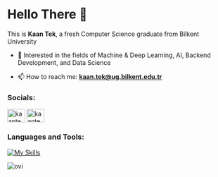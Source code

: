 <h1 align="left">Hello There 👋 </h1>

This is **Kaan Tek**, a fresh Computer Science graduate from Bilkent University

- 🔭 Interested in the fields of Machine & Deep Learning, AI, Backend Development, and Data Science

- 📫 How to reach me: **kaan.tek@ug.bilkent.edu.tr**

<h3 align="left">Socials:</h3>
<p align="left">
<a href="https://linkedin.com/in/kaan-tek-a299bb195" target="blank"><img align="center" src="https://raw.githubusercontent.com/rahuldkjain/github-profile-readme-generator/master/src/images/icons/Social/linked-in-alt.svg" alt="kaantek" height="30" width="40" /></a>
<a href="https://www.leetcode.com/KaanTek" target="blank"><img align="center" src="https://raw.githubusercontent.com/rahuldkjain/github-profile-readme-generator/master/src/images/icons/Social/leet-code.svg" alt="kaantek" height="30" width="40" /></a>
</p>

<h3 align="left">Languages and Tools:</h3>

[![My Skills](https://skillicons.dev/icons?i=python,java,kotlin,pytorch,spring,mysql,aws)](https://skillicons.dev)

<img src="https://github-readme-stats.vercel.app/api/top-langs?username=KaanTekTr&show_icons=true&locale=en&layout=compact&theme=chartreuse-dark" alt="ovi" />
